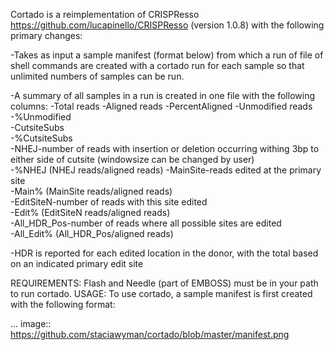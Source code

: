 Cortado is a reimplementation of CRISPResso https://github.com/lucapinello/CRISPResso (version 1.0.8) with the following primary changes:

-Takes as input a sample manifest (format below) from which a run of file of shell commands are created with a cortado run for each sample so that unlimited numbers of samples can be run.

-A summary of all samples in a run is created in one file with the following columns: 
	-Total reads
	-Aligned reads
	-PercentAligned	
	-Unmodified reads	
	-%Unmodified	
	-CutsiteSubs	
	-%CutsiteSubs	
	-NHEJ-number of reads with insertion or deletion occurring withing 3bp to either side of cutsite (windowsize can be changed by user)	
	-%NHEJ (NHEJ reads/aligned reads)
	-MainSite-reads edited at the primary site	
	-Main% (MainSite reads/aligned reads)	
	-EditSiteN-number of reads with this site edited	
	-Edit% (EditSiteN reads/aligned reads)	
	-All_HDR_Pos-number of reads where all possible sites are edited	
	-All_Edit% (All_HDR_Pos/aligned reads)

-HDR is reported for each edited location in the donor, with the total based on an indicated primary edit site


REQUIREMENTS: Flash and Needle (part of EMBOSS) must be in your path to run cortado.
USAGE: To use cortado, a sample manifest is first created with the following format:

... image:: https://github.com/staciawyman/cortado/blob/master/manifest.png
